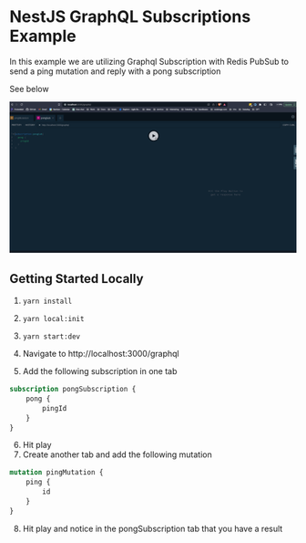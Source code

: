 # NestJS GraphQL Subscriptions Example

In this example we are utilizing Graphql Subscription with Redis PubSub to send a ping mutation and reply with a pong subscription

See below

<img src="./nestjs-graphql-subscription-ping-pong.gif"/>

## Getting Started Locally

1. `yarn install`
2. `yarn local:init`
3. `yarn start:dev`
4. Navigate to http://localhost:3000/graphql

5. Add the following subscription in one tab

```graphql
subscription pongSubscription {
    pong {
        pingId
    }
}
```
6. Hit play
7. Create another tab and add the following mutation

```graphql
mutation pingMutation {
    ping {
        id
    }
}
```
8. Hit play and notice in the pongSubscription tab that you have a result
